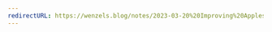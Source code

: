 ```yaml
---
redirectURL: https://wenzels.blog/notes/2023-03-20%20Improving%20Apples%20UX%20Subscription%20Edition/
---
```

